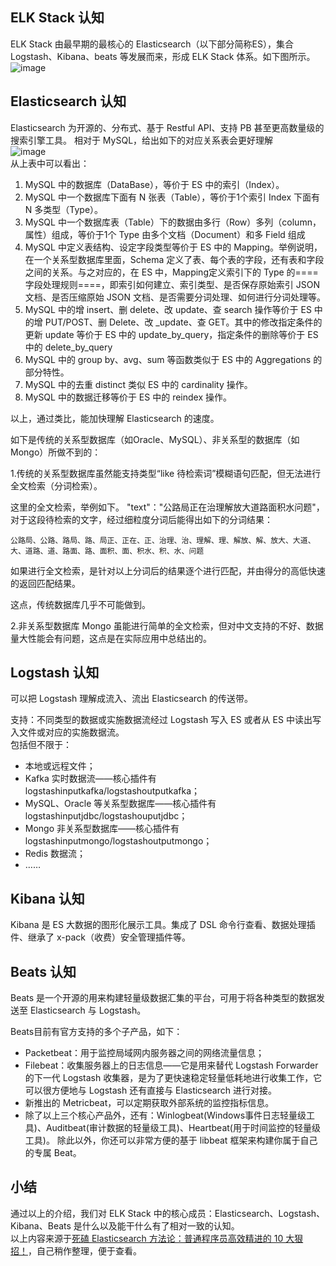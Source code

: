 ## ELK Stack 认知
ELK Stack 由最早期的最核心的 Elasticsearch（以下部分简称ES），集合 Logstash、Kibana、beats 等发展而来，形成 ELK Stack 体系。如下图所示。<br/>
![image](http://127.0.0.1:8089/img/es.jpg)
## Elasticsearch 认知
Elasticsearch 为开源的、分布式、基于 Restful API、支持 PB 甚至更高数量级的搜索引擎工具。
相对于 MySQL，给出如下的对应关系表会更好理解<br/>
![image](http://127.0.0.1:8089/img/es1.jpg)<br/>
从上表中可以看出：
1. MySQL 中的数据库（DataBase），等价于 ES 中的索引（Index）。
2. MySQL 中一个数据库下面有 N 张表（Table），等价于1个索引 Index 下面有 N 多类型（Type）。
3. MySQL 中一个数据库表（Table）下的数据由多行（Row）多列（column，属性）组成，等价于1个 Type 由多个文档（Document）和多 Field 组成
4. MySQL 中定义表结构、设定字段类型等价于 ES 中的 Mapping。举例说明，在一个关系型数据库里面，Schema 定义了表、每个表的字段，还有表和字段之间的关系。与之对应的，在 ES 中，Mapping定义索引下的 Type 的====字段处理规则====，即索引如何建立、索引类型、是否保存原始索引 JSON 文档、是否压缩原始 JSON 文档、是否需要分词处理、如何进行分词处理等。
5. MySQL 中的增 insert、删 delete、改 update、查 search 操作等价于 ES 中的增 PUT/POST、删 Delete、改 _update、查 GET。其中的修改指定条件的更新 update 等价于 ES 中的 update_by_query，指定条件的删除等价于 ES 中的 delete_by_query
6. MySQL 中的 group by、avg、sum 等函数类似于 ES 中的 Aggregations 的部分特性。
7. MySQL 中的去重 distinct 类似 ES 中的 cardinality 操作。
8. MySQL 中的数据迁移等价于 ES 中的 reindex 操作。 

以上，通过类比，能加快理解 Elasticsearch 的速度。

如下是传统的关系型数据库（如Oracle、MySQL）、非关系型的数据库（如 Mongo）所做不到的：

1.传统的关系型数据库虽然能支持类型“like 待检索词”模糊语句匹配，但无法进行全文检索（分词检索）。

这里的全文检索，举例如下。
"text"："公路局正在治理解放大道路面积水问题"，对于这段待检索的文字，经过细粒度分词后能得出如下的分词结果：
```
公路局、公路、路局、路、局正、正在、正、治理、治、理解、理、解放、解、放大、大道、大、道路、道、路面、路、面积、面、积水、积、水、问题
```
如果进行全文检索，是针对以上分词后的结果逐个进行匹配，并由得分的高低快速的返回匹配结果。

这点，传统数据库几乎不可能做到。

2.非关系型数据库 Mongo 虽能进行简单的全文检索，但对中文支持的不好、数据量大性能会有问题，这点是在实际应用中总结出的。

## Logstash 认知
可以把 Logstash 理解成流入、流出 Elasticsearch 的传送带。

支持：不同类型的数据或实施数据流经过 Logstash 写入 ES 或者从 ES 中读出写入文件或对应的实施数据流。<br/>
包括但不限于：
- 本地或远程文件；
- Kafka 实时数据流——核心插件有 logstashinputkafka/logstashoutputkafka；
- MySQL、Oracle 等关系型数据库——核心插件有 logstashinputjdbc/logstashouputjdbc；
- Mongo 非关系型数据库——核心插件有 logstashinputmongo/logstashoutputmongo；
- Redis 数据流；
- ……

## Kibana 认知
Kibana 是 ES 大数据的图形化展示工具。集成了 DSL 命令行查看、数据处理插件、继承了 x-pack（收费）安全管理插件等。

## Beats 认知
Beats 是一个开源的用来构建轻量级数据汇集的平台，可用于将各种类型的数据发送至 Elasticsearch 与 Logstash。

Beats目前有官方支持的多个子产品，如下：
- Packetbeat：用于监控局域网内服务器之间的网络流量信息；
- Filebeat：收集服务器上的日志信息——它是用来替代 Logstash Forwarder 的下一代 Logstash 收集器，是为了更快速稳定轻量低耗地进行收集工作，它可以很方便地与 Logstash 还有直接与 Elasticsearch 进行对接。
- 新推出的 Metricbeat，可以定期获取外部系统的监控指标信息。
- 除了以上三个核心产品外，还有：Winlogbeat(Windows事件日志轻量级工具)、Auditbeat(审计数据的轻量级工具)、Heartbeat(用于时间监控的轻量级工具)。 除此以外，你还可以非常方便的基于 libbeat 框架来构建你属于自己的专属 Beat。

## 小结
通过以上的介绍，我们对 ELK Stack 中的核心成员：Elasticsearch、Logstash、Kibana、Beats 是什么以及能干什么有了相对一致的认知。<br/>
以上内容来源于[死磕 Elasticsearch 方法论：普通程序员高效精进的 10 大狠招！](https://mp.weixin.qq.com/s/stC_xMP1n3aQ-0ZNAc3eQA)，自己稍作整理，便于查看。